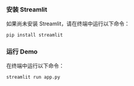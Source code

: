 ### 安装 Streamlit
如果尚未安装 Streamlit，请在终端中运行以下命令：
```bash
pip install streamlit
```

### 运行 Demo
在终端中运行以下命令：
```bash
streamlit run app.py
```
